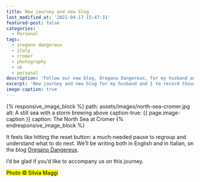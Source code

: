 ```yaml
---
title: New journey and new blog
last_modified_at: '2022-04-17 15:47:31'
featured-post: false
categories:
  - Personal
tags:
  - oregano dangereux
  - italy
  - cromer
  - photography
  - uk
  - personal
description: 'Follow our new blog, Oregano Dangereux, for my husband and I to record thoughts, experiences and memories as we move back to Italy from the UK.'
excerpt: 'New journey and new blog for my husband and I to record thoughts, experiences and memories. After nine years, we’re going back to our home country, Italy, where we’ll stay until the pandemic is under control.'
image-caption: true
---
```

{% responsive_image_block %}
  path: assets/images/north-sea-cromer.jpg
  alt: A still sea with a storm brewing above
  caption-true: {{ page.image-caption }}
  caption: The North Sea at Cromer
{% endresponsive_image_block %}

It feels like hitting the reset button: a much-needed pause to regroup and understand what to do next. We’ll be writing both in English and in Italian, on the blog [Oregano Dangereux](https://oreganodangereux.wordpress.com/).

<p class="detached">I’d be glad if you’d like to accompany us on this journey.</p>

<p class="detached"><mark class="smd-highlight small">Photo &copy; Silvia Maggi</mark></p>
